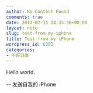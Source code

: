 ```yaml
---
author: No Content Found
comments: true
date: 2012-02-15 14:35:36+00:00
layout: note
slug: test-from-my-iphone
title: Test from my iPhone
wordpress_id: 6382
categories:
- 不好归类
---
```


Hello world.  
  
  
-- 发送自我的 iPhone  

